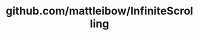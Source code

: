 ---
layout: post
title: github.com/mattleibow/InfiniteScrolling
categories: link
tags: [انگلیسی, گیت‌هاب, برنامه‌نویسی]
---